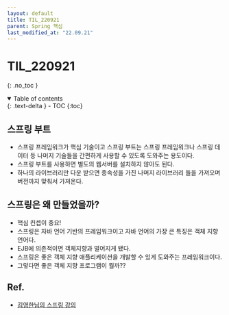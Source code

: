 ```yaml
---
layout: default
title: TIL_220921
parent: Spring 핵심
last_modified_at: "22.09.21"
---
```


# TIL_220921
{: .no_toc }

<details open markdown="block">
  <summary>
    Table of contents
  </summary>
  {: .text-delta }
- TOC
{:toc}
</details>

## 스프링 부트
- 스프링 프레임워크가 핵심 기술이고 스프링 부트는 스프링 프레임워크나 스프링 데이터 등 나머지 기술들을 간편하게 사용할 수 있도록 도와주는 용도이다.
- 스프링 부트를 사용하면 별도의 웹서버를 설치하지 않아도 된다.
- 하나의 라이브러리만 다운 받으면 종속성을 가진 나머지 라이브러리 들을 가져오며 버전까지 맞춰서 가져온다.

## 스프링은 왜 만들었을까?
- 핵심 컨셉이 중요!
- 스프링은 자바 언어 기반의 프레임워크이고 자바 언어의 가장 큰 특징은 객체 지향 언어다.
- EJB에 의존적이면 객체지향과 멀어지게 됐다. 
- 스프링은 좋은 객체 지향 애플리케이션을 개발할 수 있게 도와주는 프레임워크이다.
- 그렇다면 좋은 객체 지향 프로그램이 뭘까??






## Ref.
- <a href="https://www.inflearn.com/course/%EC%8A%A4%ED%94%84%EB%A7%81-%ED%95%B5%EC%8B%AC-%EC%9B%90%EB%A6%AC-%EA%B8%B0%EB%B3%B8%ED%8E%B8/dashboard">김영한님의 스프링 강의</a>
